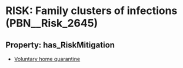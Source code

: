 # RISK: __Family clusters of infections__ (PBN__Risk_2645)

## Property: has_RiskMitigation

* [Voluntary home quarantine](PBN__Mitigation_596)

